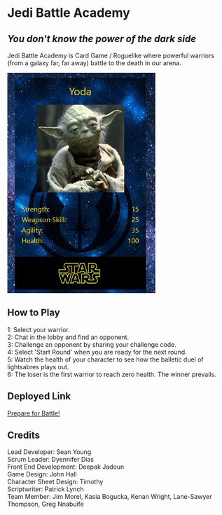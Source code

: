 # Jedi Battle Academy

## *You don't know the power of the dark side*

Jedi Battle Academy is Card Game / Roguelike where powerful warriors (from a galaxy far, far away) battle to the death in our arena.

![Yoda, ready for battle](./static/img/screen_grab.jpg)

## How to Play

1: Select your warrior.  
2: Chat in the lobby and find an opponent.  
3: Challenge an opponent by sharing your challenge code.  
4: Select 'Start Round' when you are ready for the next round.  
5: Watch the health of your character to see how the balletic duel of lightsabres plays out.  
6: The loser is the first warrior to reach zero health.  The winner prevails.  

## Deployed Link

[Prepare for Battle!](https://jedi-battle-academy.onrender.com/)

## Credits

Lead Developer:  Sean Young  
Scrum Leader: Dyennifer Dias  
Front End Development: Deepak Jadoun  
Game Design: John Hall  
Character Sheet Design: Timothy  
Scriptwriter: Patrick Lynch  
Team Member: Jim Morel, Kasia Bogucka, Kenan Wright, Lane-Sawyer Thompson, Greg Nnabuife